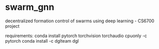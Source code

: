 # swarm_gnn
decentralized formation control of swarms using deep learning - CS6700 project

requirements:
conda install pytorch torchvision torchaudio cpuonly -c pytorch
conda install -c dglteam dgl
